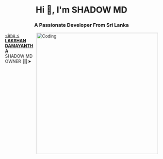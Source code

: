 <h1 align="center">Hi 👋, I'm SHADOW MD</h1>
<h3 align="center">A Passionate Developer From Sri Lanka</h3>
<img align="right" alt="Coding" width="400" src="https://media.tenor.com/rePDfDWO3XoAAAAd/hacking.gif">


<a href="https://github.com/VajiraTech"><img 
< **[LAKSHAN DAMAYANTHA](https://github.com/Shadowteach)**</br>SHADOW MD OWNER 👨‍💻➤
